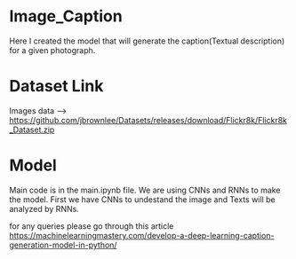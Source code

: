 # Image_Caption
Here I created the model that will generate the caption(Textual description) for a given photograph.

# Dataset Link
Images data --> https://github.com/jbrownlee/Datasets/releases/download/Flickr8k/Flickr8k_Dataset.zip

# Model
Main code is in the main.ipynb file. We are using CNNs and RNNs to make the model.
First we have CNNs to undestand the image and Texts will be analyzed by RNNs.

for any queries please go through this article 
https://machinelearningmastery.com/develop-a-deep-learning-caption-generation-model-in-python/
